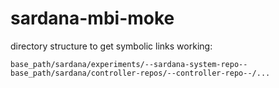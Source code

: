 # sardana-mbi-moke

directory structure to get symbolic links working:

```
base_path/sardana/experiments/--sardana-system-repo--
base_path/sardana/controller-repos/--controller-repo--/...
```
